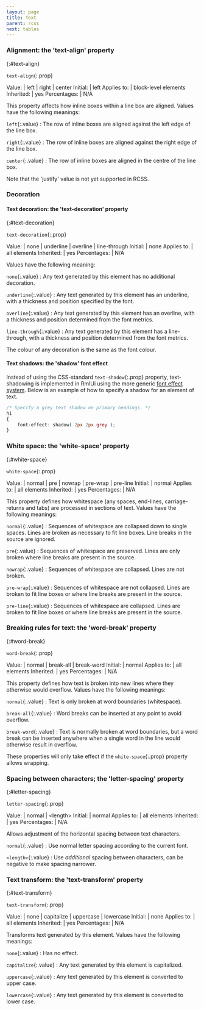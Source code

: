```yaml
---
layout: page
title: Text
parent: rcss
next: tables
---
```


### Alignment: the 'text-align' property
{:#text-align}

`text-align`{:.prop}

Value: | left \| right \| center
Initial: | left
Applies to: | block-level elements
Inherited: | yes
Percentages: | N/A

This property affects how inline boxes within a line box are aligned. Values have the following meanings:

`left`{:.value}
: The row of inline boxes are aligned against the left edge of the line box.

`right`{:.value}
: The row of inline boxes are aligned against the right edge of the line box.

`center`{:.value}
: The row of inline boxes are aligned in the centre of the line box.

Note that the 'justify' value is not yet supported in RCSS.

### Decoration

#### Text decoration: the 'text-decoration' property
{:#text-decoration}

`text-decoration`{:.prop}

Value: | none \| underline \| overline \| line-through
Initial: | none
Applies to: | all elements
Inherited: | yes
Percentages: | N/A

Values have the following meaning:

`none`{:.value}
: Any text generated by this element has no additional decoration.

`underline`{:.value}
: Any text generated by this element has an underline, with a thickness and position specified by the font.

`overline`{:.value}
: Any text generated by this element has an overline, with a thickness and position determined from the font metrics.

`line-through`{:.value}
: Any text generated by this element has a line-through, with a thickness and position determined from the font metrics.

The colour of any decoration is the same as the font colour.

#### Text shadows: the 'shadow' font effect

Instead of using the CSS-standard `text-shadow`{:.prop} property, text-shadowing is implemented in RmlUi using the more generic [font effect system](font_effects.html). Below is an example of how to specify a shadow for an element of text.

```css
/* Specify a grey text shadow on primary headings. */
h1
{
	font-effect: shadow( 2px 2px grey );
}
```

### White space: the 'white-space' property
{:#white-space}

`white-space`{:.prop}

Value: | normal \| pre \| nowrap \| pre-wrap \| pre-line
Initial: | normal
Applies to: | all elements
Inherited: | yes
Percentages: | N/A

This property defines how whitespace (any spaces, end-lines, carriage-returns and tabs) are processed in sections of text. Values have the following meanings:

`normal`{:.value}
: Sequences of whitespace are collapsed down to single spaces. Lines are broken as necessary to fit line boxes. Line breaks in the source are ignored.

`pre`{:.value}
: Sequences of whitespace are preserved. Lines are only broken where line breaks are present in the source.

`nowrap`{:.value}
: Sequences of whitespace are collapsed. Lines are not broken.

`pre-wrap`{:.value}
: Sequences of whitespace are not collapsed. Lines are broken to fit line boxes or where line breaks are present in the source.

`pre-line`{:.value}
: Sequences of whitespace are collapsed. Lines are broken to fit line boxes or where line breaks are present in the source.

### Breaking rules for text: the 'word-break' property
{:#word-break}

`word-break`{:.prop}

Value: | normal \| break-all \| break-word
Initial: | normal
Applies to: | all elements
Inherited: | yes
Percentages: | N/A

This property defines how text is broken into new lines where they otherwise would overflow. Values have the following meanings:

`normal`{:.value}
: Text is only broken at word boundaries (whitespace).

`break-all`{:.value}
: Word breaks can be inserted at any point to avoid overflow.

`break-word`{:.value}
: Text is normally broken at word boundaries, but a word break can be inserted anywhere when a single word in the line would otherwise result in overflow.

These properties will only take effect if the `white-space`{:.prop} property allows wrapping.


### Spacing between characters; the 'letter-spacing' property
{:#letter-spacing}

`letter-spacing`{:.prop}

Value: | normal \| \<length\>
Initial: | normal
Applies to: | all elements
Inherited: | yes
Percentages: | N/A

Allows adjustment of the horizontal spacing between text characters.

`normal`{:.value}
: Use normal letter spacing according to the current font.

`<length>`{:.value}
: Use *additional* spacing between characters, can be negative to make spacing narrower.


### Text transform: the 'text-transform' property
{:#text-transform}

`text-transform`{:.prop}

Value: | none \| capitalize \| uppercase \| lowercase
Initial: | none
Applies to: | all elements
Inherited: | yes
Percentages: | N/A

Transforms text generated by this element. Values have the following meanings:

`none`{:.value}
: Has no effect.

`capitalize`{:.value}
: Any text generated by this element is capitalized.

`uppercase`{:.value}
: Any text generated by this element is converted to upper case.

`lowercase`{:.value}
: Any text generated by this element is converted to lower case.
